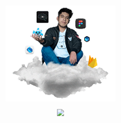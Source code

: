 <div align="center">
<a href="http://www.bastndev.com/">
<img width="50%" src="@bastndev/IMG/Gif/gohit.gif" title="bastndev.com">
</a>
</div>

<div align="center">
<p><img width="30%" src="https://profile-counter.glitch.me/{bastndev}/count.svg"/></p>
</div>